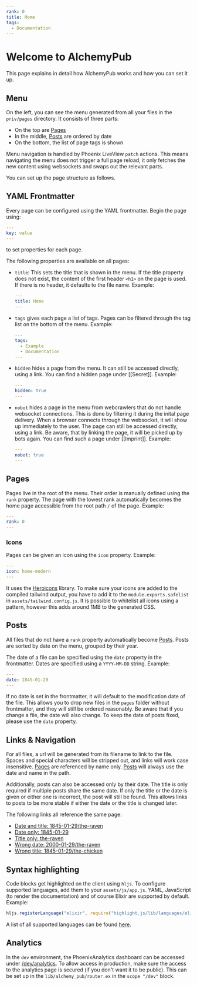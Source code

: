 ```yaml
---
rank: 0
title: Home
tags:
  - Documentation
---
```


# Welcome to AlchemyPub

This page explains in detail how AlchemyPub works and how you can set it up.

## Menu

On the left, you can see the menu generated from all your files in the `priv/pages` directory. It consists of three parts:

- On the top are [Pages](#pages)
- In the middle, [Posts](#posts) are ordered by date
- On the bottom, the list of page tags is shown

Menu navigation is handled by Phoenix LiveView `patch` actions. This means navigating the menu does not trigger a full page reload, it only fetches the new content using websockets and swaps out the relevant parts.

You can set up the page structure as follows.

## YAML Frontmatter

Every page can be configured using the YAML frontmatter. Begin the page using:

```yaml
---
key: value
---
```

to set properties for each page.

The following properties are available on all pages:

- `title`: This sets the title that is shown in the menu. If the title property does not exist, the content of the first header `<h1>` on the page is used. If there is no header, it defaults to the file name. Example:

  ```yaml
  ---
  title: Home
  ---
  ```

- `tags` gives each page a list of tags. Pages can be filtered through the tag list on the bottom of the menu. Example:

  ```yaml
  ---
  tags:
    - Example
    - Documentation
  ---
  ```

- `hidden` hides a page from the menu. It can still be accessed directly, using a link. You can find a hidden page under [[Secret]]. Example:

  ```yaml
  ---
  hidden: true
  ---
  ```

- `nobot` hides a page in the menu from webcrawlers that do not handle websocket connections. This is done by filtering it during the inital page delivery. When a browser connects through the websocket, it will show up immediately to the user. The page can still be accessed directly, using a link. Be aware, that by linking the page, it will be picked up by bots again. You can find such a page under [[Imprint]]. Example:

  ```yaml
  ---
  nobot: true
  ---
  ```

## Pages

Pages live in the root of the menu. Their order is manually defined using the `rank` property. The page with the lowest rank automatically becomes the home page accessible from the root path `/` of the page. Example:

```yaml
---
rank: 0
---
```

### Icons

Pages can be given an icon using the `icon` property. Example:

```yaml
---
icon: home-modern
---
```

It uses the [Heroicons](https://heroicons.com) library. To make sure your icons are added to the compiled tailwind output, you have to add it to the `module.exports.safelist` in `assets/tailwind.config.js`. It is possible to whitelist all icons using a pattern, however this adds around 1MB to the generated CSS.

## Posts

All files that do not have a `rank` property automatically become [Posts](#posts). Posts are sorted by date on the menu, grouped by their year.

The date of a file can be specified using the `date` property in the frontmatter. Dates are specified using a `YYYY-MM-DD` string. Example:

```yaml
---
date: 1845-01-29
---
```

If no date is set in the frontmatter, it will default to the modification date of the file. This allows you to drop new files in the `pages` folder without frontmatter, and they will still be ordered reasonably. Be aware that if you change a file, the date will also change. To keep the date of posts fixed, please use the `date` property.

## Links & Navigation

For all files, a url will be generated from its filename to link to the file. Spaces and special characters will be stripped out, and links will work case insensitive. [Pages](#pages) are referenced by name only. [Posts](#posts) will always use the date and name in the path.

Additionally, posts can also be accessed only by their date. The title is only required if multiple posts share the same date. If only the title or the date is given or either one is incorrect, the post will still be found. This allows links to posts to be more stable if either the date or the title is changed later.

The following links all reference the same page:

- [Date and title: 1845-01-29/the-raven](1845-01-29/the-raven)
- [Date only: 1845-01-29](1845-01-29)
- [Title only: the-raven](the-raven)
- [Wrong date: 2000-01-29/the-raven](2000-01-29/the-raven)
- [Wrong title: 1845-01-29/the-chicken](1845-01-29/the-chicken)

## Syntax highlighting

Code blocks get highlighted on the client using `hljs`. To configure supported languages, add them to your `assets/js/app.js`. YAML, JavaScript (to render the documentation) and of course Elixir are supported by default. Example:

```javascript
hljs.registerLanguage("elixir", require("highlight.js/lib/languages/elixir"));
```

A list of all supported languages can be found [here](https://github.com/highlightjs/highlight.js/blob/main/SUPPORTED_LANGUAGES.md).

## Analytics

In the `dev` environment, the PhoenixAnalytics dashboard can be accessed under [/dev/analytics](/dev/analytics). To allow access in production, make sure the access to the analytics page is secured (if you don't want it to be public). This can be set up in the `lib/alchemy_pub/router.ex` in the `scope "/dev"` block.
